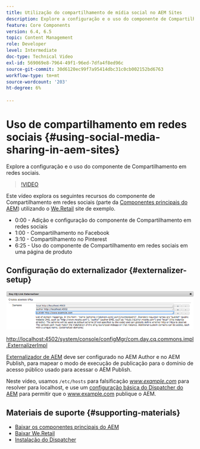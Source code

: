 ```yaml
---
title: Utilização do compartilhamento de mídia social no AEM Sites
description: Explore a configuração e o uso do componente de Compartilhamento em redes sociais.
feature: Core Components
version: 6.4, 6.5
topic: Content Management
role: Developer
level: Intermediate
doc-type: Technical Video
exl-id: 569069e8-7964-49f1-96ed-7dfa4f8ed96c
source-git-commit: 30d6120ec99f7a95414dbc31c0cb002152bd6763
workflow-type: tm+mt
source-wordcount: '203'
ht-degree: 6%

---
```


# Uso de compartilhamento em redes sociais {#using-social-media-sharing-in-aem-sites}

Explore a configuração e o uso do componente de Compartilhamento em redes sociais.

>[!VIDEO](https://video.tv.adobe.com/v/18897?quality=12&learn=on)

Este vídeo explora os seguintes recursos do componente de Compartilhamento em redes sociais (parte da [Componentes principais do AEM](https://experienceleague.adobe.com/docs/experience-manager-core-components/using/introduction.html?lang=pt-BR)) utilizando o [We.Retail](https://github.com/Adobe-Marketing-Cloud/aem-sample-we-retail#weretail) site de exemplo.

* 0:00 - Adição e configuração do componente de Compartilhamento em redes sociais
* 1:00 - Compartilhamento no Facebook
* 3:10 - Compartilhamento no Pinterest
* 6:25 - Uso do componente de Compartilhamento em redes sociais em uma página de produto

## Configuração do externalizador {#externalizer-setup}

![Day CQ Link Externalizer](assets/externalizer.png)

[http://localhost:4502/system/console/configMgr/com.day.cq.commons.impl.ExternalizerImpl](http://localhost:4502/system/console/configMgr/com.day.cq.commons.impl.ExternalizerImpl)

[Externalizador de AEM](https://helpx.adobe.com/experience-manager/6-5/sites/developing/using/externalizer.html) deve ser configurado no AEM Author e no AEM Publish, para mapear o modo de execução de publicação para o domínio de acesso público usado para acessar o AEM Publish.

Neste vídeo, usamos `/etc/hosts` para falsificação *www.example.com* para resolver para localhost, e use um [configuração básica do Dispatcher do AEM](https://experienceleague.adobe.com/docs/experience-manager-dispatcher/using/getting-started/dispatcher-install.html) para permitir que o www.example.com publique o AEM.

## Materiais de suporte {#supporting-materials}

* [Baixar os componentes principais do AEM](https://github.com/adobe/aem-core-wcm-components/releases)
* [Baixar We.Retail](https://github.com/Adobe-Marketing-Cloud/aem-sample-we-retail/releases)
* [Instalação do Dispatcher](https://experienceleague.adobe.com/docs/experience-manager-dispatcher/using/getting-started/dispatcher-install.html)
